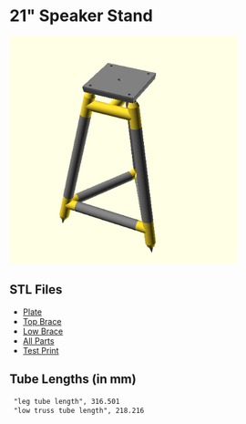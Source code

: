 # 21" Speaker Stand

<img src="./tripod.png" width="400">

## STL Files
-   [Plate](./tripod-plate.stl)
-   [Top Brace](./tripod-hi.stl)
-   [Low Brace](./tripod-low.stl)
-   [All Parts](./tripod.stl)
-   [Test Print](./tripod-test.stl)

## Tube Lengths (in mm)
```
 "leg tube length", 316.501
 "low truss tube length", 218.216
```
